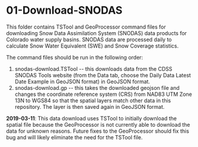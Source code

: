 # 01-Download-SNODAS #

This folder contains TSTool and GeoProcessor command files for downloading Snow Data Assimilation System (SNODAS) data products for Colorado water supply basins.
SNODAS data are processed daily to calculate Snow Water Equivalent (SWE) and Snow Coverage statistics.

The command files should be run in the following order:

1.  snodas-download.TSTool -- this downloads data from the CDSS SNODAS Tools website (from the Data tab, choose the Daily Data Latest Date Example in GeoJSON format) in GeoJSON format.
2.  snodas-download.gp -- this takes the downloaded geojson file and changes the coordinate reference system (CRS) from NAD83 UTM Zone 13N to WGS84 so that the spatial layers match other data in this repository.  The layer is then saved again in GeoJSON format.

**2019-03-11**:  This data download uses TSTool to initially download the spatial file because the GeoProcessor 
is not currently able to download the data for unknown reasons.  Future fixes to the GeoProcessor should fix this bug and will likely 
eliminate the need for the TSTool file.